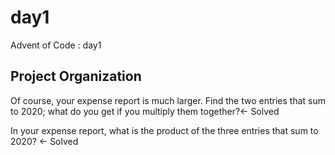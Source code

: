 day1
==============================

Advent of Code : day1

Project Organization
------------
Of course, your expense report is much larger. Find the two entries that sum to 2020; what do you get if you multiply them together?<- Solved

In your expense report, what is the product of the three entries that sum to 2020? <- Solved
